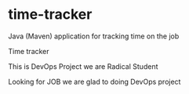 # time-tracker
Java (Maven) application for tracking time on the job

Time tracker

This is DevOps Project we are Radical Student

Looking for JOB
we are glad to doing DevOps project
